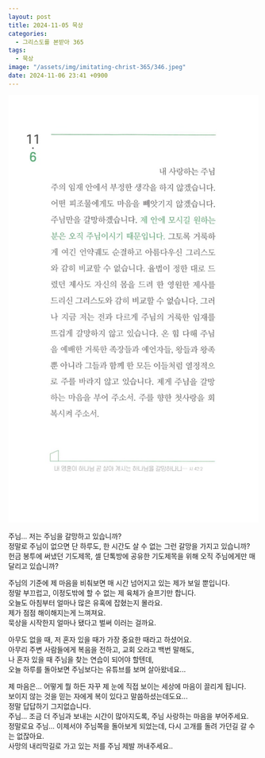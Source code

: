 ```yaml
---
layout: post
title: 2024-11-05 묵상
categories:
  - 그리스도를 본받아 365
tags:
  - 묵상
image: "/assets/img/imitating-christ-365/346.jpeg"
date: 2024-11-06 23:41 +0900
---
```


![image](/assets/img/imitating-christ-365/346.jpeg)

주님... 저는 주님을 갈망하고 있습니까?  
정말로 주님이 없으면 단 하루도, 한 시간도 살 수 없는 그런 갈망을 가지고 있습니까?  
헌금 봉투에 써냈던 기도제목, 셀 단톡방에 공유한 기도제목을 위해 오직 주님에게만 매달리고 있습니까?

주님의 기준에 제 마음을 비춰보면 매 시간 넘어지고 있는 제가 보일 뿐입니다.  
정말 부끄럽고, 이정도밖에 할 수 없는 제 육체가 슬프기만 합니다.  
오늘도 아침부터 얼마나 많은 유혹에 잡혔는지 몰라요.  
제가 점점 해이해지는게 느껴져요.  
묵상을 시작한지 얼마나 됐다고 벌써 이러는 걸까요.

아무도 없을 때, 저 혼자 있을 때가 가장 중요한 때라고 하셨어요.  
아무리 주변 사람들에게 복음을 전하고, 교회 오라고 백번 말해도,  
나 혼자 있을 때 주님을 찾는 연습이 되어야 할텐데,  
오늘 하루를 돌아보면 주님보다는 유튜브를 보며 살아왔네요...

제 마음은... 어떻게 뭘 하든 자꾸 제 눈에 직접 보이는 세상에 마음이 끌리게 됩니다.  
보이지 않는 것을 믿는 자에게 복이 있다고 말씀하셨는데도요...  
정말 답답하기 그지없습니다.  
주님... 조금 더 주님과 보내는 시간이 많아지도록, 주님 사랑하는 마음을 부어주세요.  
정말로요 주님... 이제서야 주님쪽을 돌아보게 되었는데, 다시 고개를 돌려 가던길 갈 수는 없잖아요.  
사망의 내리막길로 가고 있는 저를 주님 제발 꺼내주세요..
